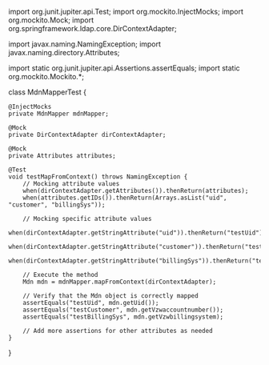 import org.junit.jupiter.api.Test;
import org.mockito.InjectMocks;
import org.mockito.Mock;
import org.springframework.ldap.core.DirContextAdapter;

import javax.naming.NamingException;
import javax.naming.directory.Attributes;

import static org.junit.jupiter.api.Assertions.assertEquals;
import static org.mockito.Mockito.*;

class MdnMapperTest {

    @InjectMocks
    private MdnMapper mdnMapper;

    @Mock
    private DirContextAdapter dirContextAdapter;

    @Mock
    private Attributes attributes;

    @Test
    void testMapFromContext() throws NamingException {
        // Mocking attribute values
        when(dirContextAdapter.getAttributes()).thenReturn(attributes);
        when(attributes.getIDs()).thenReturn(Arrays.asList("uid", "customer", "billingSys"));

        // Mocking specific attribute values
        when(dirContextAdapter.getStringAttribute("uid")).thenReturn("testUid");
        when(dirContextAdapter.getStringAttribute("customer")).thenReturn("testCustomer");
        when(dirContextAdapter.getStringAttribute("billingSys")).thenReturn("testBillingSys");

        // Execute the method
        Mdn mdn = mdnMapper.mapFromContext(dirContextAdapter);

        // Verify that the Mdn object is correctly mapped
        assertEquals("testUid", mdn.getUid());
        assertEquals("testCustomer", mdn.getVzwaccountnumber());
        assertEquals("testBillingSys", mdn.getVzwbillingsystem);

        // Add more assertions for other attributes as needed
    }
}

